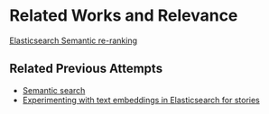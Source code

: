 # Related Works and Relevance

[Elasticsearch Semantic re-ranking](https://www.elastic.co/docs/solutions/search/ranking/semantic-reranking)

## Related Previous Attempts

- [Semantic search](https://github.com/wellcomecollection/data-science/tree/ae08afce68f0635e78ac71e2d861342ac5954a99/semantic-search)
- [Experimenting with text embeddings in Elasticsearch for stories](https://github.com/wellcomecollection/data-science/tree/ae08afce68f0635e78ac71e2d861342ac5954a99/stories-similarity)

